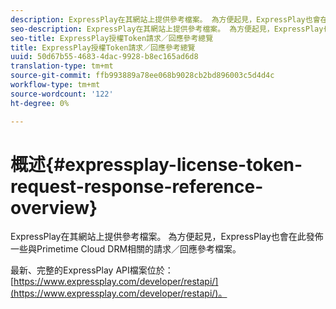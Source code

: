 ```yaml
---
description: ExpressPlay在其網站上提供參考檔案。 為方便起見，ExpressPlay也會在此發佈一些與Primetime Cloud DRM相關的請求／回應參考檔案。
seo-description: ExpressPlay在其網站上提供參考檔案。 為方便起見，ExpressPlay也會在此發佈一些與Primetime Cloud DRM相關的請求／回應參考檔案。
seo-title: ExpressPlay授權Token請求／回應參考總覽
title: ExpressPlay授權Token請求／回應參考總覽
uuid: 50d67b55-4683-4dac-9928-b8ec165ad6d8
translation-type: tm+mt
source-git-commit: ffb993889a78ee068b9028cb2bd896003c5d4d4c
workflow-type: tm+mt
source-wordcount: '122'
ht-degree: 0%

---
```



# 概述{#expressplay-license-token-request-response-reference-overview}

ExpressPlay在其網站上提供參考檔案。 為方便起見，ExpressPlay也會在此發佈一些與Primetime Cloud DRM相關的請求／回應參考檔案。

最新、完整的ExpressPlay API檔案位於：[https://www.expressplay.com/developer/restapi/](https://www.expressplay.com/developer/restapi/)。